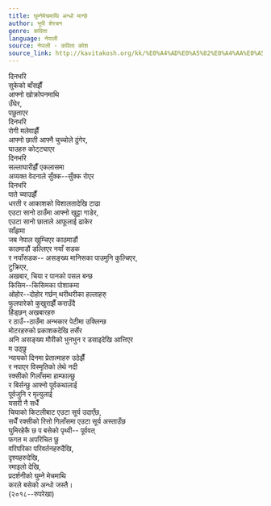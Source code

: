 ```yaml
---
title: घुम्नेमेचमाथि अन्धो मान्छे
author: भूपी शेरचन
genre: कविता
language: नेपाली
source: नेपाली - कविता कोश
source_link: http://kavitakosh.org/kk/%E0%A4%AD%E0%A5%82%E0%A4%AA%E0%A5%80_%E0%A4%B6%E0%A5%87%E0%A4%B0%E0%A4%9A%E0%A4%A8
---
```


दिनभरि  
सुकेको बाँसझैँ  
आफ्नो खोक्रोपनमाथि  
उँघेर,  
पछुताएर  
दिनभरि  
रोगी मलेवाझैँ  
आफ्नो छाती आफ्नै चुच्चोले ठुंगेर,  
घाउहरु कोट्ट्याएर  
दिनभरि  
सल्लाघारीझैँ एकलासमा  
अव्यक्त वेदनाले सुँक्क--सुँक्क रोएर  
दिनभरि  
पाते च्याउझैँ  
धरती र आकाशको विशालतादेखि टाढा  
एउटा सानो ठाउँमा आफ्नो खुट्टा गाडेर,  
एउटा सानो छाताले आफूलाई ढाकेर  
साँझमा  
जब नेपाल खुम्चिएर काठमाडौं  
काठमाडौं डल्लिएर नयाँ सडक  
र नयाँसडक-- असङ्ख्य मानिसका पाउमुनि कुल्चिएर,  
टुक्रिएर,  
अखबार, चिया र पानको पसल बन्छ  
किसिम--किसिमका पोशाकमा  
ओहोर--दोहोर गर्छन् थरीथरीका हल्लाहरु्  
फुलपारेको कुखुराझैँ कराउँदै  
हिंड्छन् अखबारहरु  
र ठाउँ--ठाउँमा अन्भकार पेटीमा उक्लिन्छ  
मोटरहरुको प्रकाशकदेखि तर्सेर  
अनि असङ्ख्य मौरीको भुनभुन र डसाइदेखि आत्तिएर  
म उठ्छु  
न्यायको दिनमा प्रेतात्माहरु उठेझैँ  
र नपाएर विस्मृतिको लेथे नदी  
रक्सीको गिलाँसमा हाम्फाल्छु  
र बिर्सन्छु आफ्नो पूर्वकथालाई  
पूर्वजुनि र मृत्युलाई  
यसरी नै सधैँ  
चियाको किटलीबाट एउटा सूर्य उदाएँछ,  
सधैँ रक्सीको रित्तो गिलाँसमा एउटा सूर्य अस्ताउँछ  
घुमिरहेकै छ प बसेको पृथ्वी-- पूर्ववत्  
फगत म अपरिचित छु  
वरिपरिका परिवर्तनहरुदैखि,  
दृश्यहरुदेखि,  
रमाइलो देखि,  
प्रदर्शनीको घुम्ने मेचमाथि  
करले बसेको अन्धो जस्तै।  
(२०१८--रुपरेखा)
